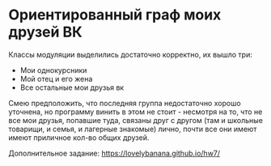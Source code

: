 # Ориентированный граф моих друзей ВК
Классы модуляции выделились достаточно корректно, их вышло три:
- Мои однокурсники
- Мой отец и его жена
- Все остальные мои друзья вк

Смею предположить, что последняя группа недостаточно хорошо уточнена, но программу винить в этом не стоит - несмотря на то, что не все мои друзья, попавшие туда, связаны друг с другом (там и школьные товарищи, и семья, и лагерные знакомые) лично, почти все они имеют имеют приличное кол-во общих друзей.

Дополнительное задание:
https://lovelybanana.github.io/hw7/
